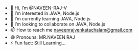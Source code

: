 - 👋 Hi, I’m @NAVEEN-RAJ-V
- 👀 I’m interested in JAVA, Node.js
- 🌱 I’m currently learning JAVA, Node.js
- 💞️ I’m looking to collaborate on JAVA, Node.js
- 📫 How to reach me naveenrajvenkatachalam@gmail.com
- 😄 Pronouns: MR.NAVEEN RAJ
- ⚡ Fun fact: Still Learning...

<!---
NAVEEN-RAJ-V/NAVEEN-RAJ-V is a ✨ special ✨ repository because its `README.md` (this file) appears on your GitHub profile.
You can click the Preview link to take a look at your changes.
--->
